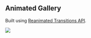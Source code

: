 ## Animated Gallery

Built using [Reanimated Transitions API](https://docs.swmansion.com/react-native-reanimated/docs/transitions/).

![](https://media.giphy.com/media/mADidRE6ScLvyVdcJl/giphy.gif)
